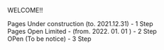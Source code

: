 WELCOME!!
  
Pages Under construction (to. 2021.12.31) - 1 Step  
Pages Open Limited - (from. 2022. 01. 01  ) - 2 Step  
OPen (To be notice) - 3 Step  
